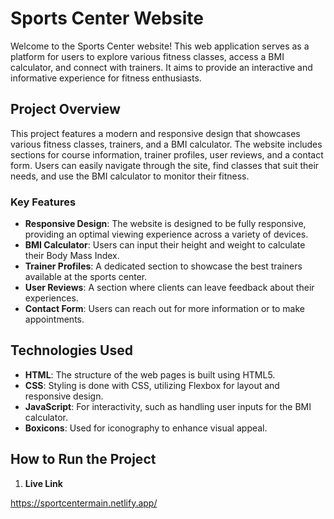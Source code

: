 # Sports Center Website

Welcome to the Sports Center website! This web application serves as a platform for users to explore various fitness classes, access a BMI calculator, and connect with trainers. It aims to provide an interactive and informative experience for fitness enthusiasts.

## Project Overview

This project features a modern and responsive design that showcases various fitness classes, trainers, and a BMI calculator. The website includes sections for course information, trainer profiles, user reviews, and a contact form. Users can easily navigate through the site, find classes that suit their needs, and use the BMI calculator to monitor their fitness.

### Key Features
- **Responsive Design**: The website is designed to be fully responsive, providing an optimal viewing experience across a variety of devices.
- **BMI Calculator**: Users can input their height and weight to calculate their Body Mass Index.
- **Trainer Profiles**: A dedicated section to showcase the best trainers available at the sports center.
- **User Reviews**: A section where clients can leave feedback about their experiences.
- **Contact Form**: Users can reach out for more information or to make appointments.

## Technologies Used

- **HTML**: The structure of the web pages is built using HTML5.
- **CSS**: Styling is done with CSS, utilizing Flexbox for layout and responsive design.
- **JavaScript**: For interactivity, such as handling user inputs for the BMI calculator.
- **Boxicons**: Used for iconography to enhance visual appeal.

## How to Run the Project

1. **Live Link**

https://sportcentermain.netlify.app/
